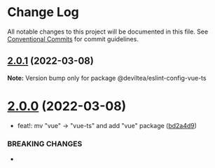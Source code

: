 # Change Log

All notable changes to this project will be documented in this file.
See [Conventional Commits](https://conventionalcommits.org) for commit guidelines.

## [2.0.1](https://github.com/DevilTea/eslint-config/compare/v2.0.0...v2.0.1) (2022-03-08)

**Note:** Version bump only for package @deviltea/eslint-config-vue-ts





# [2.0.0](https://github.com/DevilTea/eslint-config/compare/v1.0.5...v2.0.0) (2022-03-08)


* feat!: mv "vue" -> "vue-ts" and add "vue" package ([bd2a4d9](https://github.com/DevilTea/eslint-config/commit/bd2a4d94760ef7cd0a32a68327c3091224bfc85d))


### BREAKING CHANGES

*
